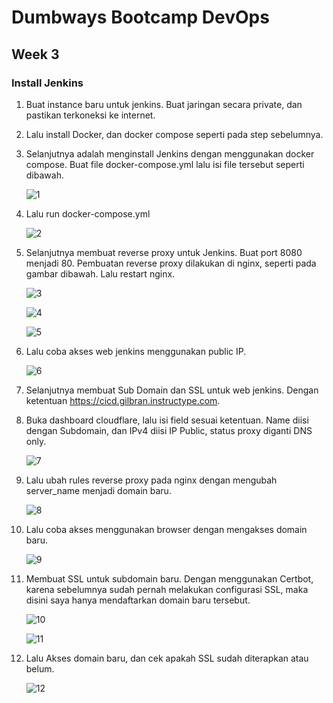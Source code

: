 # Dumbways Bootcamp DevOps
## Week 3
### Install Jenkins

1. Buat instance baru untuk jenkins. Buat jaringan secara private, dan pastikan terkoneksi ke internet.
2. Lalu install Docker, dan docker compose seperti pada step sebelumnya.
3. Selanjutnya adalah menginstall Jenkins dengan menggunakan docker compose. Buat file docker-compose.yml lalu isi file tersebut seperti dibawah.
   
   ![1](https://github.com/gilbranfairuz/Dumbways-Bootcamp-Devops/blob/master/week3/InstallJenkins/img/1.png)

4. Lalu run docker-compose.yml
   
   ![2](https://github.com/gilbranfairuz/Dumbways-Bootcamp-Devops/blob/master/week3/InstallJenkins/img/2.png)

5. Selanjutnya membuat reverse proxy untuk Jenkins. Buat port 8080 menjadi 80. Pembuatan reverse proxy dilakukan di nginx, seperti pada gambar dibawah. Lalu restart nginx.

    ![3](https://github.com/gilbranfairuz/Dumbways-Bootcamp-Devops/blob/master/week3/InstallJenkins/img/3.png)

    ![4](https://github.com/gilbranfairuz/Dumbways-Bootcamp-Devops/blob/master/week3/InstallJenkins/img/4.png)

    ![5](https://github.com/gilbranfairuz/Dumbways-Bootcamp-Devops/blob/master/week3/InstallJenkins/img/5.png)

6. Lalu coba akses web jenkins menggunakan public IP.
   
   ![6](https://github.com/gilbranfairuz/Dumbways-Bootcamp-Devops/blob/master/week3/InstallJenkins/img/6.png)

7. Selanjutnya membuat Sub Domain dan SSL untuk web jenkins. Dengan ketentuan https://cicd.gilbran.instructype.com.
   
8. Buka dashboard cloudflare, lalu isi field sesuai ketentuan. Name diisi dengan Subdomain, dan IPv4 diisi IP Public, status proxy diganti DNS only.
   
   ![7](https://github.com/gilbranfairuz/Dumbways-Bootcamp-Devops/blob/master/week3/InstallJenkins/img/7.png)

9.  Lalu ubah rules reverse proxy pada nginx dengan mengubah server_name menjadi domain baru.
   
    ![8](https://github.com/gilbranfairuz/Dumbways-Bootcamp-Devops/blob/master/week3/InstallJenkins/img/8.png)

10. Lalu coba akses menggunakan browser dengan mengakses domain baru.
    
    ![9](https://github.com/gilbranfairuz/Dumbways-Bootcamp-Devops/blob/master/week3/InstallJenkins/img/9.png)

11. Membuat SSL untuk subdomain baru. Dengan menggunakan Certbot, karena sebelumnya sudah pernah melakukan configurasi SSL, maka disini saya hanya mendaftarkan domain baru tersebut.
    
    ![10](https://github.com/gilbranfairuz/Dumbways-Bootcamp-Devops/blob/master/week3/InstallJenkins/img/10.png)

    ![11](https://github.com/gilbranfairuz/Dumbways-Bootcamp-Devops/blob/master/week3/InstallJenkins/img/11.png)

12. Lalu Akses domain baru, dan cek apakah SSL sudah diterapkan atau belum.
    
    ![12](https://github.com/gilbranfairuz/Dumbways-Bootcamp-Devops/blob/master/week3/InstallJenkins/img/12.png)